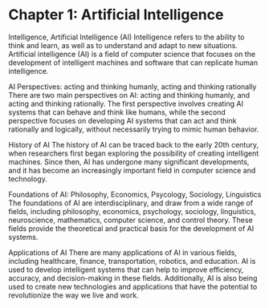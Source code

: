 <h1>Chapter 1: Artificial Intelligence </h1>
Intelligence, Artificial Intelligence (AI)
Intelligence refers to the ability to think and learn, as well as to understand and adapt to new situations. Artificial intelligence (AI) is a field of computer science that focuses on the development of intelligent machines and software that can replicate human intelligence.

AI Perspectives: acting and thinking humanly, acting and thinking rationally 
There are two main perspectives on AI: acting and thinking humanly, and acting and thinking rationally. The first perspective involves creating AI systems that can behave and think like humans, while the second perspective focuses on developing AI systems that can act and think rationally and logically, without necessarily trying to mimic human behavior.

 History of AI 
 The history of AI can be traced back to the early 20th century, when researchers first began exploring the possibility of creating intelligent machines. Since then, AI has undergone many significant developments, and it has become an increasingly important field in computer science and technology.

Foundations of AI: Philosophy, Economics, Psycology, Sociology, Linguistics
The foundations of AI are interdisciplinary, and draw from a wide range of fields, including philosophy, economics, psychology, sociology, linguistics, neuroscience, mathematics, computer science, and control theory. These fields provide the theoretical and practical basis for the development of AI systems.

Applications of AI
There are many applications of AI in various fields, including healthcare, finance, transportation, robotics, and education. AI is used to develop intelligent systems that can help to improve efficiency, accuracy, and decision-making in these fields. Additionally, AI is also being used to create new technologies and applications that have the potential to revolutionize the way we live and work.

